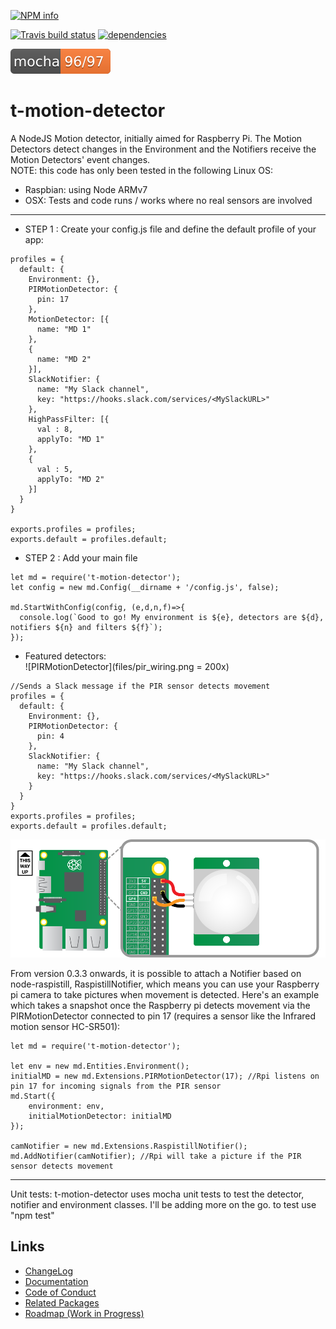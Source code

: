 [![NPM info](https://nodei.co/npm/t-motion-detector.png?downloads=true)](https://nodei.co/npm/t-motion-detector.png?downloads=true)

[![Travis build status](https://travis-ci.org/tcardoso2/t-motion-detector.png?branch=master)](https://travis-ci.org/tcardoso2/t-motion-detector)
[![dependencies](https://david-dm.org/tcardoso2/t-motion-detector.svg)](https://david-dm.org/tcardoso2/t-motion-detector.svg)


[![Unit tests](https://github.com/tcardoso2/t-motion-detector/blob/master/badge.svg)](https://github.com/tcardoso2/t-motion-detector/blob/master/badge.svg) 

# t-motion-detector
A NodeJS Motion detector, initially aimed for Raspberry Pi.
The Motion Detectors detect changes in the Environment and the Notifiers receive the Motion Detectors' event changes.  
NOTE: this code has only been tested in the following Linux OS:
- Raspbian: using Node ARMv7
- OSX: Tests and code runs / works where no real sensors are involved
***
* STEP 1 : Create your config.js file and define the default profile of your app:  
````
profiles = {
  default: {
    Environment: {},
    PIRMotionDetector: {
      pin: 17
    },
    MotionDetector: [{
      name: "MD 1"
    },
    {
      name: "MD 2"
    }],
    SlackNotifier: {
      name: "My Slack channel",
      key: "https://hooks.slack.com/services/<MySlackURL>"
    },
    HighPassFilter: [{
      val : 8,
      applyTo: "MD 1"
    },
    {
      val : 5,
      applyTo: "MD 2"
    }]    
  }
}

exports.profiles = profiles;
exports.default = profiles.default;
````
* STEP 2 : Add your main file  
````
let md = require('t-motion-detector');
let config = new md.Config(__dirname + '/config.js', false);

md.StartWithConfig(config, (e,d,n,f)=>{
  console.log(`Good to go! My environment is ${e}, detectors are ${d}, notifiers ${n} and filters ${f}`);
});
````
* Featured detectors:  
![PIRMotionDetector](files/pir_wiring.png = 200x)  
````
//Sends a Slack message if the PIR sensor detects movement
profiles = {
  default: {
    Environment: {},
    PIRMotionDetector: {
      pin: 4
    },
    SlackNotifier: {
      name: "My Slack channel",
      key: "https://hooks.slack.com/services/<MySlackURL>"
    }
  }
}
exports.profiles = profiles;
exports.default = profiles.default;
````
![FileDetector](files/pir_wiring.png)  


From version 0.3.3 onwards, it is possible to attach a Notifier based on node-raspistill,
RaspistillNotifier, which means you can use your Raspberry pi camera to take pictures when
movement is detected. Here's an example which takes a snapshot once the Raspberry pi detects
movement via the PIRMotionDetector connected to pin 17 (requires a sensor like the Infrared 
motion sensor HC-SR501):
````
let md = require('t-motion-detector');

let env = new md.Entities.Environment();
initialMD = new md.Extensions.PIRMotionDetector(17); //Rpi listens on pin 17 for incoming signals from the PIR sensor
md.Start({
	environment: env,
	initialMotionDetector: initialMD
});

camNotifier = new md.Extensions.RaspistillNotifier();
md.AddNotifier(camNotifier); //Rpi will take a picture if the PIR sensor detects movement
````

***
Unit tests: 
t-motion-detector uses mocha unit tests to test the detector, notifier and environment classes. I'll be adding more on the go. to test use "npm test"

## Links
  - [ChangeLog](https://github.com/tcardoso2/t-motion-detector/blob/master/CHANGELOG.md)  
  - [Documentation](https://github.com/tcardoso2/t-motion-detector/blob/master/DOCUMENTATION.md) 
  - [Code of Conduct](https://github.com/tcardoso2/t-motion-detector/blob/master/CODE_OF_CONDUCT.md)   
  - [Related Packages](https://www.npmjs.com/package/t-motion-detector-433)  
  - [Roadmap (Work in Progress)](https://github.com/tcardoso2/t-motion-detector/blob/master/ROADMAP.md) 